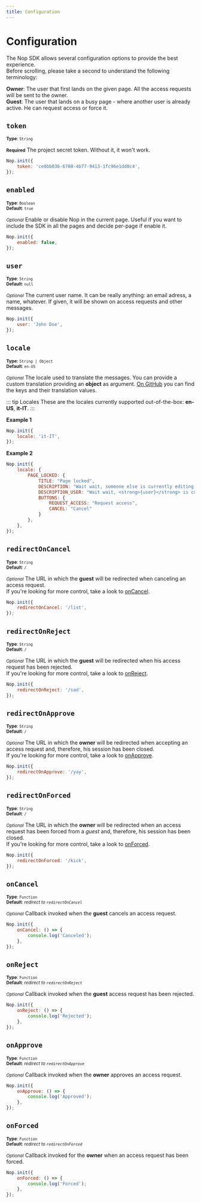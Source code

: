 ```yaml
---
title: Configuration
---
```

# Configuration

The Nop SDK allows several configuration options to provide the best experience.  
Before scrolling, please take a second to understand the following terminology:  

**Owner**: The user that first lands on the given page. All the access requests will be sent to the owner.  
**Guest**: The user that lands on a busy page - where another user is already active. He can request access or force it. 

## `token`

<small>**Type**: `String`</small>  

<small>**Required**</small> The project secret token. Without it, it won't work.

```js
Nop.init({
    token: 'ce0bb036-6708-4b77-9413-1fc96e1dd0c4',
});
```

## `enabled`

<small>**Type**: `Boolean`</small>  
<small>**Default**: `true`</small>  

<small>*Optional*</small> Enable or disable Nop in the current page. Useful if you want to include the SDK in all the pages and decide per-page if enable it.

```js
Nop.init({
    enabled: false,
});
```

## `user`

<small>**Type**: `String`</small>  
<small>**Default**: `null`</small>  

<small>*Optional*</small> The current user name. It can be really anything: an email adress, a name, whatever. If given, it will be shown on access requests and other messages.

```js
Nop.init({
    user: 'John Doe',
});
```

## `locale`

<small>**Type**: `String | Object`</small>  
<small>**Default**: `en-US`</small>  

<small>*Optional*</small> The locale used to translate the messages. You can provide a custom translation providing an **object** as argument. [On GitHub](https://github.com/nop-is/i18n/blob/master/en-US.json) you can find the keys and their translation values.  

::: tip Locales
These are the locales currently supported out-of-the-box: <strong>en-US</strong>, <strong>it-IT</strong>.
:::

**Example 1**
```js
Nop.init({
    locale: 'it-IT',
});
```

**Example 2**
```js
Nop.init({
    locale: {
        PAGE_LOCKED: {
            TITLE: "Page locked",
            DESCRIPTION: "Wait wait, someone else is currently editing this page!",
            DESCRIPTION_USER: "Wait wait, <strong>{user}</strong> is currently editing this page!",
            BUTTONS: {
                REQUEST_ACCESS: "Request access",
                CANCEL: "Cancel"
            }
        },
    },
});
```

## `redirectOnCancel`

<small>**Type**: `String`</small>  
<small>**Default**: `/`</small>  

<small>*Optional*</small> The URL in which the **guest** will be redirected when canceling an access request.  
If you're looking for more control, take a look to [onCancel](#on-cancel).

```js
Nop.init({
    redirectOnCancel: '/list',
});
```

## `redirectOnReject`

<small>**Type**: `String`</small>  
<small>**Default**: `/`</small>  

<small>*Optional*</small> The URL in which the **guest** will be redirected when his access request has been rejected.  
If you're looking for more control, take a look to [onReject](#on-reject).

```js
Nop.init({
    redirectOnReject: '/sad',
});
```

## `redirectOnApprove`

<small>**Type**: `String`</small>  
<small>**Default**: `/`</small>  

<small>*Optional*</small> The URL in which the **owner** will be redirected when accepting an access request and, therefore, his session has been closed.  
If you're looking for more control, take a look to [onApprove](#on-approve).

```js
Nop.init({
    redirectOnApprove: '/yay',
});
```

## `redirectOnForced`

<small>**Type**: `String`</small>  
<small>**Default**: `/`</small>  

<small>*Optional*</small> The URL in which the **owner** will be redirected when an access request has been forced from a *guest* and, therefore, his session has been closed.  
If you're looking for more control, take a look to [onForced](#on-forced).

```js
Nop.init({
    redirectOnForced: '/kick',
});
```

## `onCancel`

<small>**Type**: `Function`</small>  
<small>**Default**: *redirect to `redirectOnCancel`*</small>  

<small>*Optional*</small> Callback invoked when the **guest** cancels an access request.  

```js
Nop.init({
    onCancel: () => {
        console.log('Canceled');
    },
});
```

## `onReject`

<small>**Type**: `Function`</small>  
<small>**Default**: *redirect to `redirectOnReject`*</small>  

<small>*Optional*</small> Callback invoked when the **guest** access request has been rejected.  

```js
Nop.init({
    onReject: () => {
        console.log('Rejected');
    },
});
```

## `onApprove`

<small>**Type**: `Function`</small>  
<small>**Default**: *redirect to `redirectOnApprove`*</small>  

<small>*Optional*</small> Callback invoked when the **owner** approves an access request.  

```js
Nop.init({
    onApprove: () => {
        console.log('Approved');
    },
});
```

## `onForced`

<small>**Type**: `Function`</small>  
<small>**Default**: *redirect to `redirectOnForced`*</small>  

<small>*Optional*</small> Callback invoked for the **owner** when an access request has been forced.  

```js
Nop.init({
    onForced: () => {
        console.log('Forced');
    },
});
```